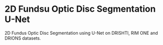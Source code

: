 # 2D Fundsu Optic Disc Segmentation U-Net
2D Fundus Optic Disc Segmentation using U-Net on DRISHTI, RIM ONE and DRIONS datasets.
